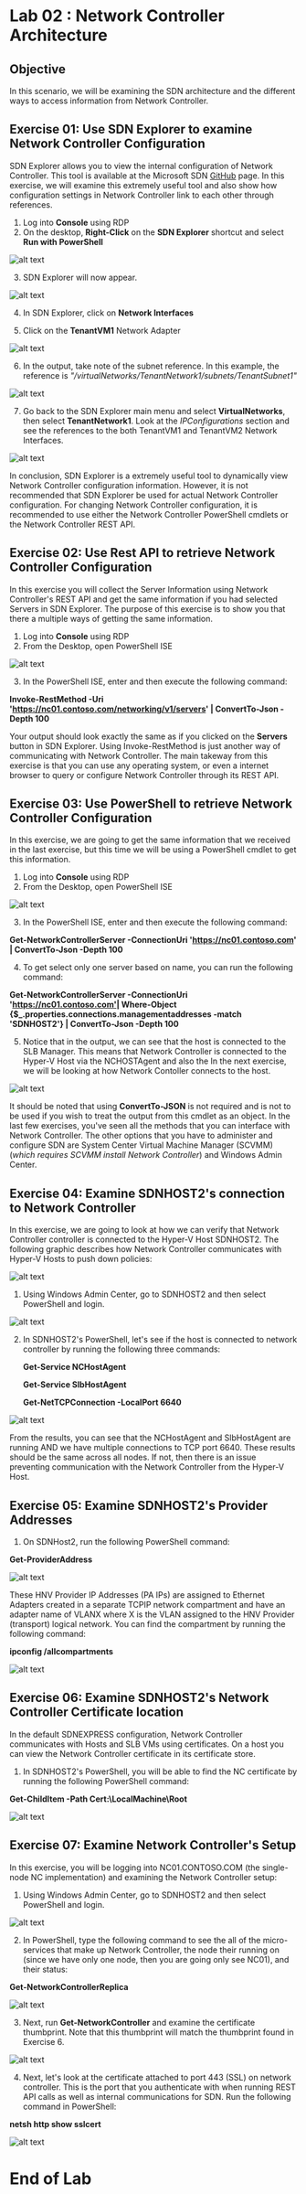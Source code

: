 # Lab 02 : Network Controller Architecture


## Objective

In this scenario, we will be examining the SDN architecture and the different ways to access information from Network Controller.


## Exercise 01: Use SDN Explorer to examine Network Controller Configuration

SDN Explorer allows you to view the internal configuration of Network Controller. This tool is available at the Microsoft SDN [GitHub](https://github.com/microsoft/SDN/tree/master/SDNExpress/Tools/SDNExplorer) page. In this exercise, we will examine this extremely useful tool and also show how configuration settings in Network Controller link to each other through references.

1. Log into **Console** using RDP
2. On the desktop, **Right-Click** on the **SDN Explorer** shortcut and select **Run with PowerShell**

![alt text](res/2-01.png "Run SDN Explorer") 

3. SDN Explorer will now appear.

![alt text](res/2-02.png "This is SDN Explorer") 

4. In SDN Explorer, click on **Network Interfaces**

5. Click on the **TenantVM1** Network Adapter 

![alt text](res/2-03.png "Get Network Interface") 

6. In the output, take note of the subnet reference. In this example, the reference is *"/virtualNetworks/TenantNetwork1/subnets/TenantSubnet1"*

![alt text](res/2-04.png "TenantVM1 Network Interface") 

7. Go back to the SDN Explorer main menu and select **VirtualNetworks**, then select **TenantNetwork1**. Look at the *IPConfigurations* section and see the references to the both TenantVM1 and TenantVM2 Network Interfaces.

![alt text](res/2-05.png "TenantVM1 Network Interface") 

In conclusion, SDN Explorer is a extremely useful tool to dynamically view Network Controller configuration information. However, it is not recommended that SDN Explorer be used for actual Network Controller configuration. For changing Network Controller configuration, it is recommended to use either the Network Controller PowerShell cmdlets or the Network Controller REST API.


## Exercise 02: Use Rest API to retrieve Network Controller Configuration

In this exercise you will collect the Server Information using Network Controller's REST API and get the same information if you had selected Servers in SDN Explorer. The purpose of this exercise is to show you that there a multiple ways of getting the same information.

1. Log into **Console** using RDP
2. From the Desktop, open PowerShell ISE

![alt text](res/2-06.png "PowerShell ISE Icon") 

3. In the PowerShell ISE, enter and then execute the following command:

**Invoke-RestMethod -Uri 'https://nc01.contoso.com/networking/v1/servers' | ConvertTo-Json -Depth 100**

 Your output should look exactly the same as if you clicked on the **Servers** button in SDN Explorer. Using Invoke-RestMethod is just another way of communicating with Network Controller. The main takeway from this exercise is that you can use any operating system, or even a internet browser to query or configure Network Controller through its REST API.

## Exercise 03: Use PowerShell to retrieve Network Controller Configuration

In this exercise, we are going to get the same information that we received in the last exercise, but this time we will be using a PowerShell cmdlet to get this information.

1. Log into **Console** using RDP
2. From the Desktop, open PowerShell ISE

![alt text](res/2-06.png "PowerShell ISE Icon") 

3. In the PowerShell ISE, enter and then execute the following command:

**Get-NetworkControllerServer -ConnectionUri  'https://nc01.contoso.com' | ConvertTo-Json -Depth 100**

4. To get select only one server based on name, you can run the following command:

**Get-NetworkControllerServer -ConnectionUri  'https://nc01.contoso.com'| Where-Object {$_.properties.connections.managementaddresses -match 'SDNHOST2'} | ConvertTo-Json -Depth 100**

5. Notice that in the output, we can see that the host is connected to the SLB Manager. This means that Network Controller is connected to the Hyper-V Host via the NCHOSTAgent and also the In the next exercise, we will be looking at how Network Contoller connects to the host.

![alt text](res/2-07.png "Get-NetworkControllerServer Output") 

It should be noted that using **ConvertTo-JSON** is not required and is not to be used if you wish to treat the output from this cmdlet as an object. In the last few exercises, you've seen all the methods that you can interface with Network Controller. The other options that you have to administer and configure SDN are System Center Virtual Machine Manager (SCVMM) (*which requires SCVMM install Network Controller*) and Windows Admin Center.

## Exercise 04: Examine SDNHOST2's connection to Network Controller

In this exercise, we are going to look at how we can verify that Network Controller controller is connected to the Hyper-V Host SDNHOST2. The following graphic describes how Network Controller communicates with Hyper-V Hosts to push down policies:

![alt text](res/2-12.png "SDN Policy Flow to Hosts") 

1. Using Windows Admin Center, go to SDNHOST2 and then select PowerShell and login.

![alt text](res/2-08.png "SDNHOST2 PowerShell") 

2. In SDNHOST2's PowerShell, let's see if the host is connected to network controller by running the following three commands:

    **Get-Service NCHostAgent**

    **Get-Service SlbHostAgent**

    **Get-NetTCPConnection -LocalPort 6640**

    
![alt text](res/2-09.png "Connection to Network Controller and Service Health") 

From the results, you can see that the NCHostAgent and SlbHostAgent are running AND we have multiple connections to TCP port 6640. These results should be the same across all nodes. If not, then there is an issue preventing communication with the Network Controller from the Hyper-V Host.

## Exercise 05: Examine SDNHOST2's Provider Addresses

1. On SDNHost2, run the following PowerShell command:

**Get-ProviderAddress**

![alt text](res/2-10.png "Get Provider Address") 

These HNV Provider IP Addresses (PA IPs) are assigned to Ethernet Adapters created in a separate TCPIP network compartment and have an adapter name of VLANX where X is the VLAN assigned to the HNV Provider (transport) logical network. You can find the compartment by running the following command:

**ipconfig /allcompartments**

![alt text](res/2-11.png "Compartment 3 for PA") 


## Exercise 06: Examine SDNHOST2's Network Controller Certificate location

In the default SDNEXPRESS configuration, Network Controller communicates with Hosts and SLB VMs using certificates. On a host you can view the Network Controller certificate in its certificate store.

 1. In SDNHOST2's PowerShell, you will be able to find the NC certificate by running the following PowerShell command:

 **Get-ChildItem -Path Cert:\LocalMachine\Root**

![alt text](res/2-13.png "Find the NC Certifcate on Host") 


## Exercise 07: Examine Network Controller's Setup

In this exercise, you will be logging into NC01.CONTOSO.COM (the single-node NC implementation) and examining the Network Controller setup:

1. Using Windows Admin Center, go to SDNHOST2 and then select PowerShell and login.

![alt text](res/2-14.png "NC01 PowerShell") 

2. In PowerShell, type the following command to see the all of the micro-services that make up Network Controller, the node their running on (since we have only one node, then you are going only see NC01), and their status:

**Get-NetworkControllerReplica**

![alt text](res/2-15.png "Get-NetworkControllerReplica") 

3. Next, run **Get-NetworkController** and examine the certificate thumbprint. Note that this thumbprint will match the thumbprint found in Exercise 6. 

![alt text](res/2-16.png "Get-NetworkController") 

4. Next, let's look at the certificate attached to port 443 (SSL) on network controller. This is the port that you authenticate with when running REST API calls as well as internal communications for SDN.  Run the following command in PowerShell:

**netsh http show sslcert**

![alt text](res/2-17.png "Get-NetworkController") 


# End of Lab

